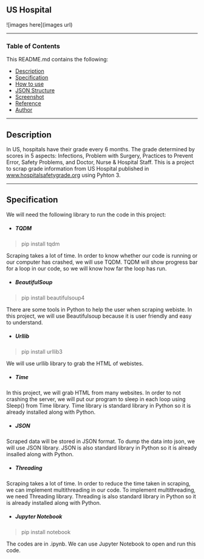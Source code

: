 ## US Hospital

![images here](images url)

---

### Table of Contents

This README.md contains the following:

- [Description](#description)
- [Specification](#specification)
- [How to use](#how-to-use)
- [JSON Structure](#json-structure)
- [Screenshot](#screenshot)
- [Reference](#reference)
- [Author](#author)

---

## Description

In US, hospitals have their grade every 6 months. The grade determined by scores in 5 aspects: Infections, Problem with Surgery, Practices to Prevent Error, Safety Problems, and Doctor, Nurse & Hospital Staff. This is a project to scrap grade information from US Hospital published in www.hospitalsafetygrade.org using Pyhton 3.   

---

## Specification

We will need the following library to run the code in this project:

- ##### TQDM
> pip install tqdm

Scraping takes a lot of time. In order to know whether our code is running or our computer has crashed, we will use TQDM. TQDM will show progress bar for a loop in our code, so we will know how far the loop has run.
- ##### BeautifulSoup
> pip install beautifulsoup4

There are some tools in Python to help the user when scraping webiste. In this project, we will use Beautifulsoup because it is user friendly and easy to understand.
- ##### Urllib
> pip install urllib3

We will use urllib library to grab the HTML of webistes.
- ##### Time
In this project, we will grab HTML from many websites. In order to not crashing the server, we will put our program to sleep in each loop using Sleep() from Time library. Time library is standard library in Python so it is already installed along with Python.
- ##### JSON
Scraped data will be stored in JSON format. To dump the data into json, we will use JSON library. JSON is also standard library in Python so it is already insalled along with Python.
- ##### Threading
Scraping takes a lot of time. In order to reduce the time taken in scraping, we can implement multithreading in our code. To implement multithreading, we need Threading library. Threading is also standard library in Python so it is already installed along with Python.
- ##### Jupyter Notebook
> pip install notebook

The codes are in .ipynb. We can use Jupyter Notebook to open and run this code.
